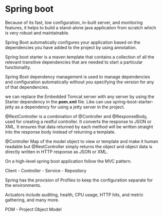 # Spring boot

Because of its fast, low configuration, in-built server, and monitoring features, it helps to build a stand-alone java application from scratch which is very robust and maintainable.



Spring Boot automatically configures your application based on the dependencies you have added to the project by using annotation.



Spring boot starter is a maven template that contains a collection of all the relevant transitive dependencies that are needed to start a particular functionality.



Spring Boot dependency management is used to manage dependencies and configuration automatically without you specifying the version for any of that dependencies.



we can replace the Embedded Tomcat server with any server by using the Starter dependency in the **pom.xml** file. Like can use spring-boot-starter-jetty as a dependency for using a jetty server in the project.



@RestController is a combination of @Controller and @ResponseBody, used for creating a restful controller. It converts the response to JSON or XML. It ensures that data returned by each method will be written straight into the response body instead of returning a template.

@Controller Map of the model object to view or template and make it human readable but @RestController simply returns the object and object data is directly written in HTTP response as JSON or XML.



On a high-level spring boot application follow the MVC pattern.&#x20;

Client - Controller - Service - Repository



Spring has the provision of Profiles to keep the configuration separate for the environments.



Actuators include auditing, health, CPU usage, HTTP hits, and metric gathering, and many more.



POM - Project Object Model
